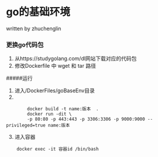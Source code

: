 # go的基础环境
written by zhuchenglin
### 更换go代码包
1. 从https://studygolang.com/dl网站下载对应的代码包 
2. 修改Dockerfile 中 wget 和 tar 路径

#####运行
1. 进入/DockerFiles/goBaseEnv目录
2.  
```shell script
        docker build -t name:版本  .
        docker run -dit \           
        -p 80:80 -p 443:443 -p 3306:3306 -p 9000:9000 --privileged=true name:版本
```
3. 进入容器
```shell script
    docker exec -it 容器id /bin/bash 
```